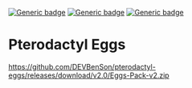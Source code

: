 [![Generic badge](https://img.shields.io/badge/Downloads-4.1K-Green.svg)](https://github.com/DEVBenSon/pterodactyl-eggs/releases)
[![Generic badge](https://img.shields.io/badge/Pterodactyl-0.7-orange.svg)](#)
[![Generic badge](https://img.shields.io/badge/Pterodactyl-1.11.X-blue.svg)](#)

# Pterodactyl Eggs

https://github.com/DEVBenSon/pterodactyl-eggs/releases/download/v2.0/Eggs-Pack-v2.zip
